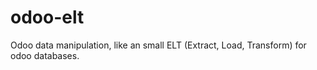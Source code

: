 odoo-elt
========

Odoo data manipulation, like an small ELT (Extract, Load, Transform) for odoo databases.
